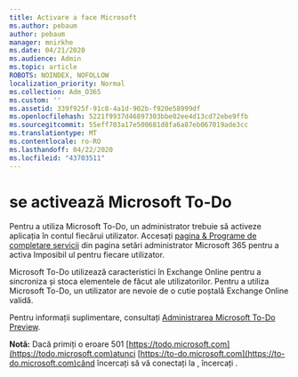 ```yaml
---
title: Activare a face Microsoft
ms.author: pebaum
author: pebaum
manager: mnirkhe
ms.date: 04/21/2020
ms.audience: Admin
ms.topic: article
ROBOTS: NOINDEX, NOFOLLOW
localization_priority: Normal
ms.collection: Adm_O365
ms.custom: ''
ms.assetid: 339f925f-91c8-4a1d-902b-f920e58999df
ms.openlocfilehash: 5221f9937d46897303bbe02ee4d13cd72ebe9ffb
ms.sourcegitcommit: 55eff703a17e500681d8fa6a87eb067019ade3cc
ms.translationtype: MT
ms.contentlocale: ro-RO
ms.lasthandoff: 04/22/2020
ms.locfileid: "43703511"
---
```

# <a name="how-to-enable-microsoft-to-do"></a>se activează Microsoft To-Do

Pentru a utiliza Microsoft To-Do, un administrator trebuie să activeze aplicația în contul fiecărui utilizator. Accesați [pagina &amp; Programe de completare servicii](https://portal.office.com/adminportal/home#/Settings/ServicesAndAddIns) din pagina setări administrator Microsoft 365 pentru a activa Imposibil ul pentru fiecare utilizator.
  
Microsoft To-Do utilizează caracteristici în Exchange Online pentru a sincroniza și stoca elementele de făcut ale utilizatorilor. Pentru a utiliza Microsoft To-Do, un utilizator are nevoie de o cutie poștală Exchange Online validă.
  
Pentru informații suplimentare, consultați [Administrarea Microsoft To-Do Preview](https://support.office.com/article/490c1a8c-2333-4952-8125-841afadb9620.aspx).
  
 **Notă:** Dacă primiți o eroare 501 [https://todo.microsoft.com](https://todo.microsoft.com)atunci [https://to-do.microsoft.com](https://to-do.microsoft.com)când încercați să vă conectați la , încercați .
  

